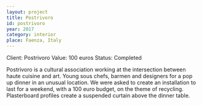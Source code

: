 ```yaml
---
layout: project
title: Postrivoro
id: postrivoro
year: 2017
category: interior
place: Faenza, Italy
---
```

Client: Postrivoro
Value: 100 euros 
Status: Completed

Postrivoro is a cultural association working at the intersection between haute cuisine and art. Young sous chefs, barmen and designers for a pop up dinner in an unusual location.
We were asked to create an installation to last for a weekend, with a 100 euro budget, on the theme of recycling. Plasterboard profiles create a suspended curtain above the dinner table.
